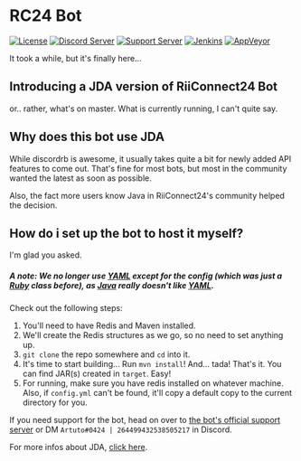 # RC24 Bot
[![License](https://img.shields.io/github/license/riiconnect24-bot/rc24-bot.svg)](https://github.com/RiiConnect24-Bot/RC24-Bot/blob/java/LICENSE)
[![Discord Server](https://img.shields.io/discord/206934458954153984.svg)](https://discord.gg/b4Y7jfD)
[![Support Server](https://img.shields.io/discord/366320450114158593.svg)](https://discord.gg/5rw6Tur)
[![Jenkins](https://img.shields.io/jenkins/s/https/jenkins.artuto.tk/view/Discord/job/RC24-Bot.svg)](https://jenkins.artuto.tk/job/RC24-Bot)
[![AppVeyor](https://ci.appveyor.com/api/projects/status/1a9aguk9nityhil0?svg=true)](https://ci.appveyor.com/project/Artuto/rc24-bot)


It took a while, but it's finally here...

## Introducing a JDA version of RiiConnect24 Bot
or.. rather, what's on master. What is currently running, I can't quite say.

## Why does this bot use JDA
While discordrb is awesome, it usually takes quite a bit for newly added API features to come out. That's fine for most bots, but most in the community wanted the latest as soon as possible.

Also, the fact more users know Java in RiiConnect24's community helped the decision.

## How do i set up the bot to host it myself?
I'm glad you asked. 
##### A note: We no longer use [YAML](http://yaml.org/) except for the config (which was just a [Ruby](https://www.ruby-lang.org/) class before), as [Java](https://www.java.com/) really doesn't like [YAML](http://yaml.org/).

Check out the following steps:
1. You'll need to have Redis and Maven installed.
2. We'll create the Redis structures as we go, so no need to set anything up.
3. `git clone` the repo somewhere and `cd` into it.
4. It's time to start building... Run `mvn install`! And... tada! That's it. You can find JAR(s) created in `target`. Easy!
5. For running, make sure you have redis installed on whatever machine. Also, if `config.yml` can't be found, it'll copy a default copy to the current directory for you.

If you need support for the bot, head on over to [the bot's official support server](https://discord.gg/PVsh4jP) or DM `Artuto#0424 | 264499432538505217` in Discord.

For more infos about JDA, [click here](https://github.com/DV8FromTheWorld/JDA).
